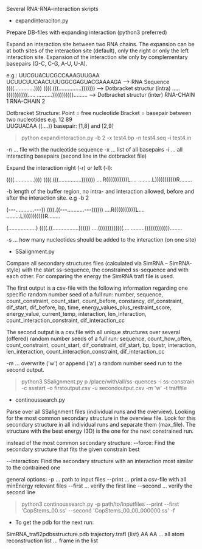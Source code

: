 Several RNA-RNA-interaction skripts


- expandinteraciton.py

Prepare DB-files with expanding interaction (python3 preferred)

Expand an interaction site between two RNA chains. 
The expansion can be at both sites of the interaction site (default), only the right or only the left interaction site.
Expansion of the interaction site only by complementary basepairs (G-C, C-G, A-U, U-A).

e.g.:
UUCGUACUCGCCAAAGUUGAA UCUUCUUCAACUUUGGCGAGUACGAAAAGA  --> RNA Sequence
((((.............)))) ((((.(((...............)))))))  --> Dotbracket structur (intra)
.....(((((((((((..... ..........))))))))))).........  --> Dotbracket structur (inter)
    RNA-CHAIN 1                RNA-CHAIN 2


Dotbracket Structure: Point   = free nucleotide
                      Bracket = basepair between two nucleotides
                               e.g. 12    89       
                                    UUGUACAA
                                    ((....))
                               basepair: [1,8] and [2,9]


> python expandinteraction.py -b 2 -x test4.bp -n test4.seq -i test4.in

-n ... file with the nucleotide sequence
-x ... list of all basepairs
-i ... all interacting basepairs (second line in the dotbracket file)

Expand the interaction right (-r) or left (-l):

((((.............)))) ((((.(((...............)))))))
....R(((((((((((L.... .........L)))))))))))R........


-b length of the buffer region, no intra- and interaction allowed, before and after the interaction site. 
e.g -b 2

(---............---)) ((((.((---...........---))))))
....R(((((((((((L.... .........L)))))))))))R........


(..................) ((((.((.................))))))
....(((((((((((((.... .........)))))))))))))........

-s ... how many nucleotides should be added to the interaction (on one site)



- SSalignment.py

Compare all secondary structures files (calculated via SimRNA – SimRNA-style) with the start ss-sequence, the constrained ss-sequence and with each other.
For comparing the energy the SimRNA trafl file is used. 

The first output is a csv-file with the following information regarding one specific random number seed of a full run:
number, sequence, count_constraint, count_start, count_before, constancy, dif_constraint, dif_start, dif_before, bp, time, energy_values_plus_restraint_score, energy_value, current_temp, interaction, len_interaction, count_interaction_constraint, dif_interaction_cc

The second output is a csv.file with all unique structures over several (offered) random number seeds of a full run:
sequence, count_how_often, count_constraint, count_start, dif_constraint, dif_start, bp, bpstr, interaction, len_interaction, count_interaction_constraint, dif_interaction_cc

-m ... overwrite ('w') or append ('a') a random number seed run to the second output. 

> python3 SSalignment.py p /place/with/all/ss-quences -i ss-constrain -c ssstart -o firstoutput.csv -u secondoutput.csv -m 'w' -t traflfile



- continoussearch.py

Parse over all SSalignment files (individual runs and the overview).
Looking for the most common secondary  structure in the overview file.
Look for this secondary structure in all individual runs and separate them (max_file).
The structure with the best energy (3D) is the one for the next constrained run.


instead of the most common secondary structure: 
--force: Find the secondary structure that fits the given constrain best

--interaction: Find the secondary structure with an interaction most similar to the contrained one

general options:
-p       ... path to input files
--print  ... print a csv-file with all minEnergy relevant files
--first  ... verify the first line
--second ... verify the second line

> python3 continoussearch.py -p path/to/inputfiles --print --first 'CopStems_00.ss' --second 'CopStems_00_00_000000.ss' -f



- To get the pdb for the next run:

SimRNA_trafl2pdbsstructure.pdb trajectory.trafl {list} AA
AA   ... all atom reconstruction
list ... frame in the list

